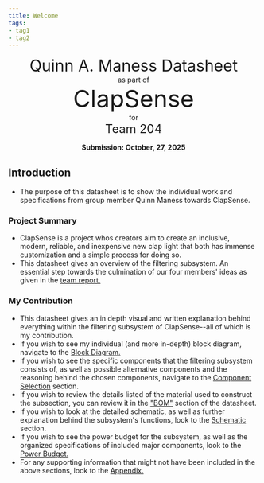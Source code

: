 ```yaml
---
title: Welcome
tags:
- tag1
- tag2
---
```

<center>
<font size= "6"> Quinn A. Maness Datasheet</font><br>
as part of<br>
<font size= "8"> ClapSense</font><br>
for<br>
<font size= "5"> Team 204 </font><br>

**Submission: October, 27, 2025**
</center>

## Introduction

* The purpose of this datasheet is to show the individual work and specifications from group member Quinn Maness towards ClapSense.

### Project Summary

* ClapSense is a project whos creators aim to create an inclusive, modern, reliable, and inexpensive new clap light that both has immense customization and a simple process for doing so.
* This datasheet gives an overview of the filtering subsystem. An essential step towards the culmination of our four members' ideas as given in the [team report.](https://embedded-systems-design.github.io/EGR304TeamTemplate/)


### My Contribution

* This datasheet gives an in depth visual and written explanation behind everything within the filtering subsystem of ClapSense--all of which is my contribution.
* If you wish to see my individual (and more in-depth) block diagram, navigate to the [Block Diagram.](https://qmaness-hue.github.io/01-Block-Diagram/Block-Diagram/)
* If you wish to see the specific components that the filtering subsystem consists of, as well as possible alternative components and the reasoning behind the chosen components, navigate to the [Component Selection](https://qmaness-hue.github.io/02-Component-Selection/Component-Selection/) section.
* If you wish to review the details listed of the material used to construct the subsection, you can review it in the ["BOM"](https://qmaness-hue.github.io/03-BOM/BOM/) section of the datasheet.
* If you wish to look at the detailed schematic, as well as further explanation behind the subsystem's functions, look to the [Schematic](https://qmaness-hue.github.io/04-Schematic/schematic/) section.
* If you wish to see the power budget for the subsystem, as well as the organized specifications of included major components, look to the [Power Budget.](https://qmaness-hue.github.io/05-Power-Budget/Power-Budget/)
* For any supporting information that might not have been included in the above sections, look to the [Appendix.](https://qmaness-hue.github.io/Appendix/)
